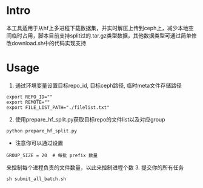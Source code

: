 # Intro
本工具适用于从hf上多进程下载数据集，并实时解压上传到ceph上，减少本地空间临时占用，脚本目前支持split过的.tar.gz类型数据，其他数据类型可通过简单修改download.sh中的代码实现支持

# Usage

1. 通过环境变量设置目标repo_id, 目标ceph路径, 临时meta文件存储路径
```
export REPO_ID=""
export REMOTE=""
export FILE_LIST_PATH="./filelist.txt"
```
2. 使用prepare_hf_split.py获取目标repo的文件list以及对应group
```
python prepare_hf_split.py
```
- 注意你可以通过设置
```
GROUP_SIZE = 20  # 每批 prefix 数量
```
来控制每个进程负责的文件数量，以此来控制进程个数 
3. 提交你的所有任务
```
sh submit_all_batch.sh
```
